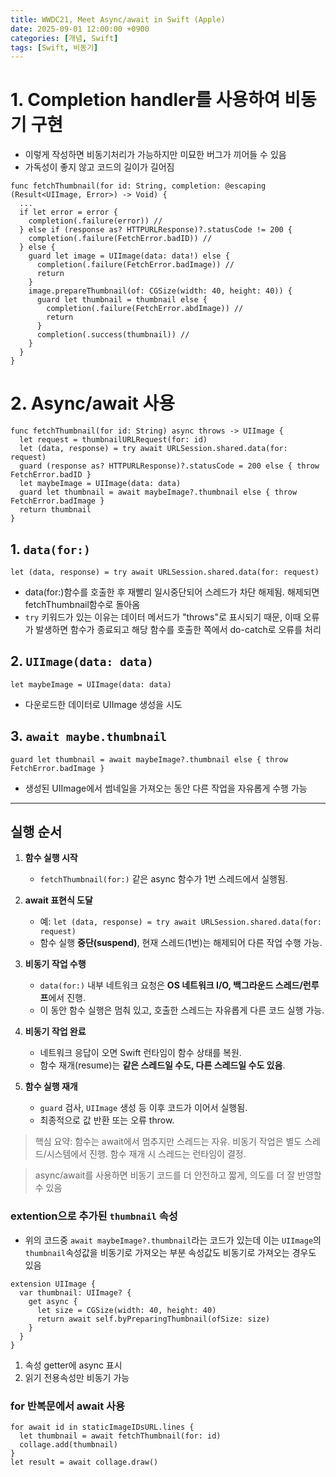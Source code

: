 ```yaml
---
title: WWDC21, Meet Async/await in Swift (Apple)
date: 2025-09-01 12:00:00 +0900
categories: [개념, Swift]
tags: [Swift, 비동기]
---
```


# 1. Completion handler를 사용하여 비동기 구현
- 이렇게 작성하면 비동기처리가 가능하지만 미묘한 버그가 끼어들 수 있음
- 가독성이 좋지 않고 코드의 길이가 길어짐
```
func fetchThumbnail(for id: String, completion: @escaping (Result<UIImage, Error>) -> Void) {
  ...
  if let error = error {
    completion(.failure(error)) //
  } else if (response as? HTTPURLResponse)?.statusCode != 200 {
    completion(.failure(FetchError.badID)) //
  } else {
    guard let image = UIImage(data: data!) else {
      completion(.failure(FetchError.badImage)) //
      return
    }
    image.prepareThumbnail(of: CGSize(width: 40, height: 40)) {
      guard let thumbnail = thumbnail else {
        completion(.failure(FetchError.abdImage)) //
        return
      }
      completion(.success(thumbnail)) //
    }
  }
}
```

# 2. Async/await 사용
```
func fetchThumbnail(for id: String) async throws -> UIImage {
  let request = thumbnailURLRequest(for: id)
  let (data, response) = try await URLSession.shared.data(for: request)
  guard (response as? HTTPURLResponse)?.statusCode = 200 else { throw FetchError.badID }
  let maybeImage = UIImage(data: data)
  guard let thumbnail = await maybeImage?.thumbnail else { throw FetchError.badImage }
  return thumbnail
}
```

## 1. `data(for:)`
```
let (data, response) = try await URLSession.shared.data(for: request)
```
- data(for:)함수를 호출한 후 재빨리 일시중단되어 스레드가 차단 해제됨. 해제되면 fetchThumbnail함수로 돌아옴
- `try` 키워드가 있는 이유는 데이터 메서드가 "throws"로 표시되기 때문, 이때 오류가 발생하면 함수가 종료되고 해당 함수를 호출한 쪽에서 do-catch로 오류를 처리

## 2. `UIImage(data: data)`
```
let maybeImage = UIImage(data: data)
```
- 다운로드한 데이터로 UIImage 생성을 시도

## 3. `await maybe.thumbnail`
```
guard let thumbnail = await maybeImage?.thumbnail else { throw FetchError.badImage }
```
- 생성된 UIImage에서 썸네일을 가져오는 동안 다른 작업을 자유롭게 수행 가능

---

## 실행 순서

1. **함수 실행 시작**

   * `fetchThumbnail(for:)` 같은 async 함수가 1번 스레드에서 실행됨.

2. **await 표현식 도달**

   * 예: `let (data, response) = try await URLSession.shared.data(for: request)`
   * 함수 실행 **중단(suspend)**, 현재 스레드(1번)는 해제되어 다른 작업 수행 가능.

3. **비동기 작업 수행**

   * `data(for:)` 내부 네트워크 요청은 **OS 네트워크 I/O, 백그라운드 스레드/런루프**에서 진행.
   * 이 동안 함수 실행은 멈춰 있고, 호출한 스레드는 자유롭게 다른 코드 실행 가능.

4. **비동기 작업 완료**

   * 네트워크 응답이 오면 Swift 런타임이 함수 상태를 복원.
   * 함수 재개(resume)는 **같은 스레드일 수도, 다른 스레드일 수도 있음**.

5. **함수 실행 재개**

   * `guard` 검사, `UIImage` 생성 등 이후 코드가 이어서 실행됨.
   * 최종적으로 값 반환 또는 오류 throw.

> 핵심 요약:
> 함수는 await에서 멈추지만 스레드는 자유.
> 비동기 작업은 별도 스레드/시스템에서 진행.
> 함수 재개 시 스레드는 런타임이 결정.


> async/await를 사용하면 비동기 코드를 더 안전하고 짧게, 의도를 더 잘 반영할 수 있음


### extention으로 추가된 `thumbnail` 속성
- 위의 코드중 `await maybeImage?.thumbnail`라는 코드가 있는데 이는 `UIImage`의 `thumbnail`속성값을 비동기로 가져오는 부분
속성값도 비동기로 가져오는 경우도 있음

```
extension UIImage {
  var thumbnail: UIImage? {
    get async {
      let size = CGSize(width: 40, height: 40)
      return await self.byPreparingThumbnail(ofSize: size)
    }
  }
}
```

1. 속성 getter에 async 표시
2. 읽기 전용속성만 비동기 가능



### for 반복문에서 await 사용
```
for await id in staticImageIDsURL.lines {
  let thumbnail = await fetchThumbnail(for: id)
  collage.add(thumbnail)
}
let result = await collage.draw()
```








